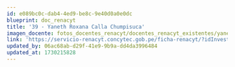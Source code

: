 ```yaml
---
id: e089bc0c-dab4-4ed9-be8c-9e40d0a0e0dc
blueprint: doc_renacyt
title: '39 - Yaneth Roxana Calla Chumpisuca'
imagen_docente: fotos_docentes_renacyt/docentes_renacyt_existentes/yaneth_roxana_calla_chumpisuca.png
link: 'https://servicio-renacyt.concytec.gob.pe/ficha-renacyt/?idInvestigador=260492'
updated_by: 06ac68ab-d29f-41e9-9b9a-dd4da3996484
updated_at: 1730215828
---
```

